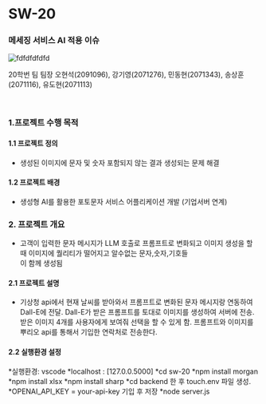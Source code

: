 # SW-20
### 메세징 서비스 AI 적용 이슈
![fdfdfdfdfd](https://github.com/user-attachments/assets/8fcfb7c9-51a0-4028-91a1-9631a06ff045)

20학번 팀
팀장 오현석(2091096), 강기영(2071276), 민동현(2071343), 송상훈(2071116), 유도현(2071113)

<br>

### 1.프로젝트 수행 목적

#### 1.1 프로젝트 정의

* 생성된 이미지에 문자 및 숫자 포함되지 않는 결과 생성되는 문제 해결



#### 1.2 프로젝트 배경

* 생성형 AI를 활용한 포토문자 서비스 어플리케이션 개발 (기업서버 연계)



### 2. 프로젝트 개요
* 고객이 입력한 문자 메시지가 LLM 호출로 프롬프트로 변화되고 이미지 생성을 할 때 이미지에 퀄리티가 떨어지고 알수없는 문자,숫자,기호들  
  이 함께 생성됨
#### 2.1 프로젝트 설명
* 기상청 api에서 현재 날씨를 받아와서 프롬프트로 변화된 문자 메시지랑 연동하여 Dall-E에 전달. Dall-E가 받은 프롬프트를 토대로 이미지를 생성하여 서버에 전송. 받은 이미지 4개를 사용자에게 보여줘 선택을 할 수 있게 함. 프롬프트와 이미지를 뿌리오 api를 통해서 기입한 연락처로 전송한다.




#### 2.2 실행환경 설정
*실행환경: vscode
*localhost : [127.0.0.5000]
*cd sw-20
*npm install morgan
*npm install xlsx
*npm install sharp
*cd backend 한 후 touch.env 파일 생성.
*OPENAI_API_KEY = your-api-key 기입 후 저장
*node server.js 
